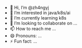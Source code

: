 - 👋 Hi, I’m @zh4ngyj
- 👀 I’m interested in java/k8s/ai
- 🌱 I’m currently learning k8s
- 💞️ I’m looking to collaborate on ...
- 📫 How to reach me ...
- 😄 Pronouns: ...
- ⚡ Fun fact: ...

<!---
zh4ngyj/zh4ngyj is a ✨ special ✨ repository because its `README.md` (this file) appears on your GitHub profile.
You can click the Preview link to take a look at your changes.
--->
